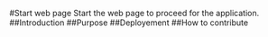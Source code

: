 #Start web page
Start the web page to proceed for the application.
##Introduction
##Purpose
##Deployement
##How to contribute